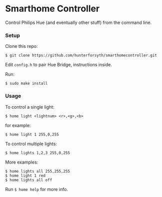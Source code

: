 # Smarthome Controller
Control Philips Hue (and eventually other stuff) from the command line.

### Setup
Clone this repo:
```
$ git clone https://github.com/hunterforsyth/smarthomecontroller.git
```
Edit ```config.h``` to pair Hue Bridge, instructions inside.

Run:
```
$ sudo make install
```

### Usage
To control a single light:
```
$ home light <lightnum> <r>,<g>,<b>
```
for example:
```
$ home light 1 255,0,255
```

To control multiple lights:
```
$ home lights 1,2,3 255,0,255
```

More examples:
```
$ home lights all 255,255,255
$ home light 1 red
$ home lights all off
```

Run ```$ home help``` for more info.
